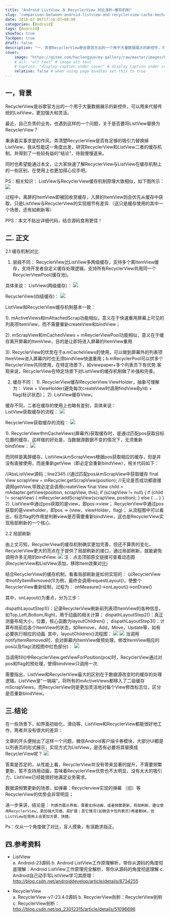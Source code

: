 ```yaml
---
title: "Android ListView 与 RecyclerView 对比浅析—缓存机制"
slug: "comparison-between-android-listview-and-recyclerview-cache-mechanism"
date: 2018-07-06T17:16:07+08:00
categories: [Android]
tags: [Android]
showToc: true
TocOpen: true
draft: false
description: "一，背景RecyclerView是谷歌官方出的一个用于大量数据展示的新控件，可以用来代替传统的ListView，更加强大和灵活。最近，自"
cover: 
    image: "https://gitee.com/huclengyue/my-gallery/raw/master/images/blog/1646726827962b3735a3644d67283acc73d5a83869.png"
    # alt: "alt text" # image alt text
    # caption: "display caption under cover" # display caption under cover
    relative: false # when using page bundles set this to true
---
```

                

## 一，背景

RecyclerView是谷歌官方出的一个用于大量数据展示的新控件，可以用来代替传统的ListView，更加强大和灵活。

最近，自己负责的业务，也遇到这样的一个问题，关于是否要将ListView替换为RecyclerView？

秉承着实事求是的作风，弄清楚RecyclerView是否有足够的吸引力替换掉ListView，我从性能这一角度出发，研究RecyclerView和ListView二者的缓存机制，并得到了一些较有益的”结论”，待我慢慢道来。

同时也希望能通过本文，让大家快速了解RecyclerView与ListView在缓存机制上的一些区别，在使用上也更加得心应手吧。

PS：相关知识：
ListView与RecyclerView缓存机制原理大致相似，如下图所示：
![](https://gitee.com/huclengyue/my-gallery/raw/master/images/blog/1646726827962b3735a3644d67283acc73d5a83869.png)

过程中，离屏的ItemView即被回收至缓存，入屏的ItemView则会优先从缓存中获取，只是ListView与RecyclerView的实现细节有差异.（这只是缓存使用的其中一个场景，还有如刷新等）

PPS：本文不贴出详细代码，结合源码食用更佳！

## 二. 正文

2.1 缓存机制对比

1. 层级不同：
RecyclerView比ListView多两级缓存，支持多个离ItemView缓存，支持开发者自定义缓存处理逻辑，支持所有RecyclerView共用同一个RecyclerViewPool(缓存池)。

具体来说：
ListView(两级缓存)：
![](https://gitee.com/huclengyue/my-gallery/raw/master/images/blog/16467268283485df7b0f9973beafc9170ba19b8fff.png)

RecyclerView(四级缓存)：
![](https://gitee.com/huclengyue/my-gallery/raw/master/images/blog/16467268290132b7f523b2830ef84a022fe384ea51.jpg)

ListView和RecyclerView缓存机制基本一致：

1). mActiveViews和mAttachedScrap功能相似，意义在于快速重用屏幕上可见的列表项ItemView，而不需要重新createView和bindView；

2). mScrapView和mCachedViews + mReyclerViewPool功能相似，意义在于缓存离开屏幕的ItemView，目的是让即将进入屏幕的ItemView重用.

3). RecyclerView的优势在于a.mCacheViews的使用，可以做到屏幕外的列表项ItemView进入屏幕内时也无须bindView快速重用；b.mRecyclerPool可以供多个RecyclerView共同使用，在特定场景下，如viewpaper+多个列表页下有优势.客观来说，RecyclerView在特定场景下对ListView的缓存机制做了补强和完善。

2. 缓存不同：
1). RecyclerView缓存RecyclerView.ViewHolder，抽象可理解为：
View + ViewHolder(避免每次createView时调用findViewById) + flag(标识状态)；
2). ListView缓存View。

缓存不同，二者在缓存的使用上也略有差别，具体来说：  
ListView获取缓存的流程：
![](https://gitee.com/huclengyue/my-gallery/raw/master/images/blog/164672682938879662fad46ac51b3dc4c3e36597cb.jpg)

RecyclerView获取缓存的流程：
![](https://gitee.com/huclengyue/my-gallery/raw/master/images/blog/164672682979998e122b0f932a92ec6d20941d54f5.jpg)

1). RecyclerView中mCacheViews(屏幕外)获取缓存时，是通过匹配pos获取目标位置的缓存，这样做的好处是，当数据源数据不变的情况下，无须重新bindView：
![](https://gitee.com/huclengyue/my-gallery/raw/master/images/blog/1646726830205a65bf7fc187b93d06aacb0bea2692.jpg)

而同样是离屏缓存，ListView从mScrapViews根据pos获取相应的缓存，但是并没有直接使用，而是重新getView（即必定会重新bindView），相关代码如下：

 //AbsListView源码：line2345
 //通过匹配pos从mScrapView中获取缓存
 final View scrapView = mRecycler.getScrapView(position);
 //无论是否成功都直接调用getView,导致必定会调用createView
 final View child = mAdapter.getView(position, scrapView, this);
 if (scrapView != null) {
     if (child != scrapView) {
         mRecycler.addScrapView(scrapView, position);
     } else {
         ...
     }
 }
2). ListView中通过pos获取的是view，即pos→view；
RecyclerView中通过pos获取的是viewholder，即pos → (view，viewHolder，flag)；
从流程图中可以看出，标志flag的作用是判断view是否需要重新bindView，这也是RecyclerView实现局部刷新的一个核心.

2.2 局部刷新

由上文可知，RecyclerView的缓存机制确实更加完善，但还不算质的变化，RecyclerView更大的亮点在于提供了局部刷新的接口，通过局部刷新，就能避免调用许多无用的bindView.
![](https://gitee.com/huclengyue/my-gallery/raw/master/images/blog/16467268307159ea9e7af7a385950be78bf4dd2430.jpg)
注：点击顶部原文链接可查看动态图
(RecyclerView和ListView添加，移除Item效果对比)

结合RecyclerView的缓存机制，看看局部刷新是如何实现的：
以RecyclerView中notifyItemRemoved(1)为例，最终会调用requestLayout()，使整个RecyclerView重新绘制，过程为：
onMeasure()→onLayout()→onDraw()

其中，onLayout()为重点，分为三步：

dispathLayoutStep1()：记录RecyclerView刷新前列表项ItemView的各种信息，如Top,Left,Bottom,Right，用于动画的相关计算；
dispathLayoutStep2()：真正测量布局大小，位置，核心函数为layoutChildren()；
dispathLayoutStep3()：计算布局前后各个ItemView的状态，如Remove，Add，Move，Update等，如有必要执行相应的动画.
其中，layoutChildren()流程图：
![](https://gitee.com/huclengyue/my-gallery/raw/master/images/blog/164672683113279dfac2a1b9238b49d8ed6ace10fd.jpg)
![](https://gitee.com/huclengyue/my-gallery/raw/master/images/blog/1646726831547baea2ebbadc744adac35fec5dd9a8.png)
当调用notifyItemRemoved时，会对屏幕内ItemView做预处理，修改ItemView相应的pos以及flag(流程图中红色部分)：
![](https://gitee.com/huclengyue/my-gallery/raw/master/images/blog/1646726831903d6f6180f900c4fd27e05165b65024.png)

当调用fill()中RecyclerView.getViewForPosition(pos)时，RecyclerView通过对pos和flag的预处理，使得bindview只调用一次.

需要指出，ListView和RecyclerView最大的区别在于数据源改变时的缓存的处理逻辑，ListView是”一锅端”，将所有的mActiveViews都移入了二级缓存mScrapViews，而RecyclerView则是更加灵活地对每个View修改标志位，区分是否重新bindView。

## 三.结论

在一些场景下，如界面初始化，滑动等，ListView和RecyclerView都能很好地工作，两者并没有很大的差异：

文章的开头便抛出了这样一个问题，微信Android客户端卡券模块，大部分UI都是以列表页的形式展示，实现方式为ListView，是否有必要将其替换成RecyclerView呢？
![](https://gitee.com/huclengyue/my-gallery/raw/master/images/blog/1646726832293243130df30f1e5310b2ccce03602d.jpg)

答案是否定的，从性能上看，RecyclerView并没有带来显著的提升，不需要频繁更新，暂不支持用动画，意味着RecyclerView优势也不太明显，没有太大的吸引力，ListView已经能很好地满足业务需求。

数据源频繁更新的场景，如弹幕：Recyclerview实现的弹幕 （旧）等RecyclerView的优势会非常明显；

进一步来讲，结论是：
`列表页展示界面，需要支持动画，或者频繁更新，局部刷新，建议使用RecyclerView，更加强大完善，易扩展；其它情况(如微信卡包列表页)两者都OK，但ListView在使用上会更加方便，快捷。`

Ps：仅从一个角度做了对比，盲人摸象，有误跪求指正。

## 四.参考资料   

* ListView  
a. Android-23源码
b. Android ListView工作原理解析，带你从源码的角度彻底理解：Android ListView工作原理完全解析，带你从源码的角度彻底理解
c. Android自己动手写ListView学习其原理：http://blog.csdn.net/androiddevelop/article/details/8734255  

* RecyclerView  
a. RecyclerView-v7-23.4.0源码
b. RecyclerView剖析：RecyclerView剖析
c. RecyclerView剖析：http://blog.csdn.net/qq_23012315/article/details/51096696